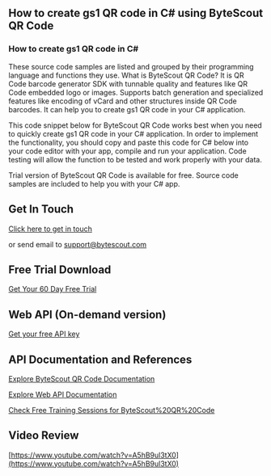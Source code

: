 ## How to create gs1 QR code in C# using ByteScout QR Code

### How to create gs1 QR code in C#

These source code samples are listed and grouped by their programming language and functions they use. What is ByteScout QR Code? It is QR Code barcode generator SDK with tunnable quality and features like QR Code embedded logo or images. Supports batch generation and specialized features like encoding of vCard and other structures inside QR Code barcodes. It can help you to create gs1 QR code in your C# application.

This code snippet below for ByteScout QR Code works best when you need to quickly create gs1 QR code in your C# application. In order to implement the functionality, you should copy and paste this code for C# below into your code editor with your app, compile and run your application. Code testing will allow the function to be tested and work properly with your data.

Trial version of ByteScout QR Code is available for free. Source code samples are included to help you with your C# app.

## Get In Touch

[Click here to get in touch](https://bytescout.zendesk.com/hc/en-us/requests/new?subject=ByteScout%20QR%20Code%20Question)

or send email to [support@bytescout.com](mailto:support@bytescout.com?subject=ByteScout%20QR%20Code%20Question) 

## Free Trial Download

[Get Your 60 Day Free Trial](https://bytescout.com/download/web-installer?utm_source=github-readme)

## Web API (On-demand version)

[Get your free API key](https://pdf.co/documentation/api?utm_source=github-readme)

## API Documentation and References

[Explore ByteScout QR Code Documentation](https://bytescout.com/documentation/index.html?utm_source=github-readme)

[Explore Web API Documentation](https://pdf.co/documentation/api?utm_source=github-readme)

[Check Free Training Sessions for ByteScout%20QR%20Code](https://academy.bytescout.com/)

## Video Review

[https://www.youtube.com/watch?v=A5hB9ul3tX0](https://www.youtube.com/watch?v=A5hB9ul3tX0)